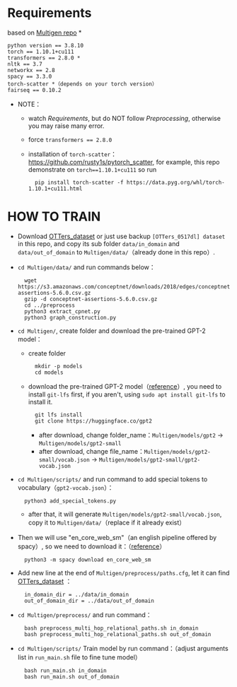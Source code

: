 # Requirements

based on [Multigen repo](https://github.com/cdjhz/multigen) *

    python version == 3.8.10
    torch == 1.10.1+cu111
    transformers == 2.8.0 *
    nltk == 3.7
    networkx == 2.8
    spacy == 3.3.0
    torch-scatter *（depends on your torch version）
    fairseq == 0.10.2

- NOTE：

    - watch *Requirements*, but do NOT follow *Preprocessing*, otherwise you may raise many error.
    - force `transformers == 2.8.0`
    - installation of `torch-scatter`： https://github.com/rusty1s/pytorch_scatter, for example, this repo demonstrate on `torch==1.10.1+cu111` so run

            pip install torch-scatter -f https://data.pyg.org/whl/torch-1.10.1+cu111.html


# HOW TO TRAIN

- Download [OTTers_dataset](https://github.com/karinseve/OTTers) or just use backup `[OTTers_0517dl] dataset` in this repo, and copy its sub folder `data/in_domain` and `data/out_of_domain` to `Multigen/data/`（already done in this repo）.

- `cd Multigen/data/` and run commands below：

        wget https://s3.amazonaws.com/conceptnet/downloads/2018/edges/conceptnet-assertions-5.6.0.csv.gz
        gzip -d conceptnet-assertions-5.6.0.csv.gz
        cd ../preprocess
        python3 extract_cpnet.py
        python3 graph_construction.py

- `cd Multigen/`, create folder and download the pre-trained GPT-2 model：

    - create folder

            mkdir -p models
            cd models
    
    - download the pre-trained GPT-2 model（[reference](https://huggingface.co/gpt2/tree/main)）, you need to install `git-lfs` first, if you aren't, using `sudo apt install git-lfs` to install it.
    
            git lfs install
            git clone https://huggingface.co/gpt2

        - after download, change folder_name：`Multigen/models/gpt2` -> `Multigen/models/gpt2-small`
        - after download, change file_name：`Multigen/models/gpt2-small/vocab.json` -> `Multigen/models/gpt2-small/gpt2-vocab.json`

- `cd Multigen/scripts/` and run command to add special tokens to vocabulary（`gpt2-vocab.json`）：

        python3 add_special_tokens.py

    - after that, it will generate `Multigen/models/gpt2-small/vocab.json`, copy it to `Multigen/data/`（replace if it already exist）


- Then we will use "en_core_web_sm"（an english pipeline offered by spacy）, so we need to download it：（[reference](https://clay-atlas.com/blog/2020/05/11/python-cn-package-spacy-error-os/)）

        python3 -m spacy download en_core_web_sm

- Add new line at the end of `Multigen/preprocess/paths.cfg`, let it can find [OTTers_dataset](https://github.com/karinseve/OTTers) ：

        in_domain_dir = ../data/in_domain
        out_of_domain_dir = ../data/out_of_domain

- `cd Multigen/preprocess/` and run command：
    
        bash preprocess_multi_hop_relational_paths.sh in_domain
        bash preprocess_multi_hop_relational_paths.sh out_of_domain


- `cd Multigen/scripts/` Train model by run command：（adjust arguments list in `run_main.sh` file to fine tune model）

        bash run_main.sh in_domain
        bash run_main.sh out_of_domain